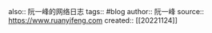 also:: 阮一峰的网络日志
tags:: #blog
author:: 阮一峰
source:: https://www.ruanyifeng.com
created:: [[20221124]]
